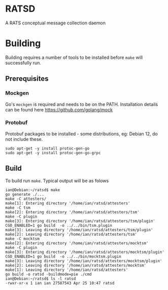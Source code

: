 # RATSD

A RATS conceptual message collection daemon 

# Building

Building requires a number of tools to be installed before `make` will successfully run.

## Prerequisites

### Mockgen

Go's `mockgen` is required and needs to be on the PATH. Installation details can be found here https://github.com/golang/mock

### Protobuf

Protobuf packages to be installed - some distributions, eg: Debian 12, do not include these.

```console
sudo apt-get -y install protoc-gen-go
sudo apt-get -y install protoc-gen-go-grpc
```

## Build

To build run `make`. Typical output will be as folows

```console
ian@Debian:~/ratsd$ make
go generate ./...
make -C attesters/
make[1]: Entering directory '/home/ian/ratsd/attesters'
make -C tsm
make[2]: Entering directory '/home/ian/ratsd/attesters/tsm'
make -C plugin
make[3]: Entering directory '/home/ian/ratsd/attesters/tsm/plugin'
CGO_ENABLED=1 go build  -o ../../bin/tsm.plugin
make[3]: Leaving directory '/home/ian/ratsd/attesters/tsm/plugin'
make[2]: Leaving directory '/home/ian/ratsd/attesters/tsm'
make -C mocktsm
make[2]: Entering directory '/home/ian/ratsd/attesters/mocktsm'
make -C plugin
make[3]: Entering directory '/home/ian/ratsd/attesters/mocktsm/plugin'
CGO_ENABLED=1 go build  -o ../../bin/mocktsm.plugin
make[3]: Leaving directory '/home/ian/ratsd/attesters/mocktsm/plugin'
make[2]: Leaving directory '/home/ian/ratsd/attesters/mocktsm'
make[1]: Leaving directory '/home/ian/ratsd/attesters'
go build -o ratsd -buildmode=pie ./cmd
ian@Debian:~/ratsd$ ls -l ratsd
-rwxr-xr-x 1 ian ian 27587543 Apr 25 10:47 ratsd
```

